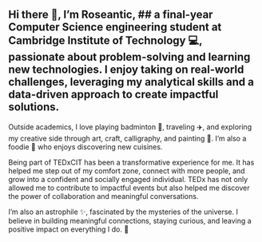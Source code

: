 ## Hi there 👋, I’m Roseantic, ## a final-year Computer Science engineering student at Cambridge Institute of Technology 💻, passionate about problem-solving and learning new technologies. I enjoy taking on real-world challenges, leveraging my analytical skills and a data-driven approach to create impactful solutions.  

Outside academics, I love playing badminton 🏸, traveling ✈️, and exploring my creative side through art, craft, calligraphy, and painting 🎨. I’m also a foodie 🍕 who enjoys discovering new cuisines.  

Being part of TEDxCIT has been a transformative experience for me. It has helped me step out of my comfort zone, connect with more people, and grow into a confident and socially engaged individual. TEDx has not only allowed me to contribute to impactful events but also helped me discover the power of collaboration and meaningful conversations.  

I’m also an astrophile ✨, fascinated by the mysteries of the universe. I believe in building meaningful connections, staying curious, and leaving a positive impact on everything I do. 🚀

<!--
**Roseantic-Gudino/Roseantic-Gudino** is a ✨ _special_ ✨ repository because its `README.md` (this file) appears on your GitHub profile.

Here are some ideas to get you started:

- 🔭 I’m currently working on ...
- 🌱 I’m currently learning ...
- 👯 I’m looking to collaborate on ...
- 🤔 I’m looking for help with ...
- 💬 Ask me about ...
- 📫 How to reach me: ...
- 😄 Pronouns: ...
- ⚡ Fun fact: ...
-->
